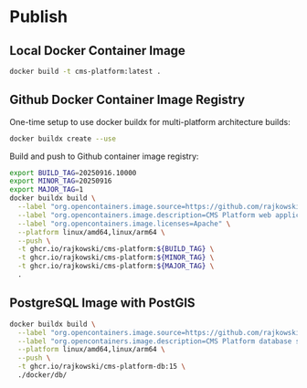 # Publish

## Local Docker Container Image

```bash
docker build -t cms-platform:latest .
```

## Github Docker Container Image Registry

One-time setup to use docker buildx for multi-platform architecture builds:

```bash
docker buildx create --use
```

Build and push to Github container image registry:

```bash
export BUILD_TAG=20250916.10000
export MINOR_TAG=20250916
export MAJOR_TAG=1
docker buildx build \
  --label "org.opencontainers.image.source=https://github.com/rajkowski/cms-platform" \
  --label "org.opencontainers.image.description=CMS Platform web application" \
  --label "org.opencontainers.image.licenses=Apache" \
  --platform linux/amd64,linux/arm64 \
  --push \
  -t ghcr.io/rajkowski/cms-platform:${BUILD_TAG} \
  -t ghcr.io/rajkowski/cms-platform:${MINOR_TAG} \
  -t ghcr.io/rajkowski/cms-platform:${MAJOR_TAG} \
  .
```

## PostgreSQL Image with PostGIS

```bash
docker buildx build \
  --label "org.opencontainers.image.source=https://github.com/rajkowski/cms-platform" \
  --label "org.opencontainers.image.description=CMS Platform database server, PostgreSQL with extensions" \
  --platform linux/amd64,linux/arm64 \
  --push \
  -t ghcr.io/rajkowski/cms-platform-db:15 \
  ./docker/db/
```
